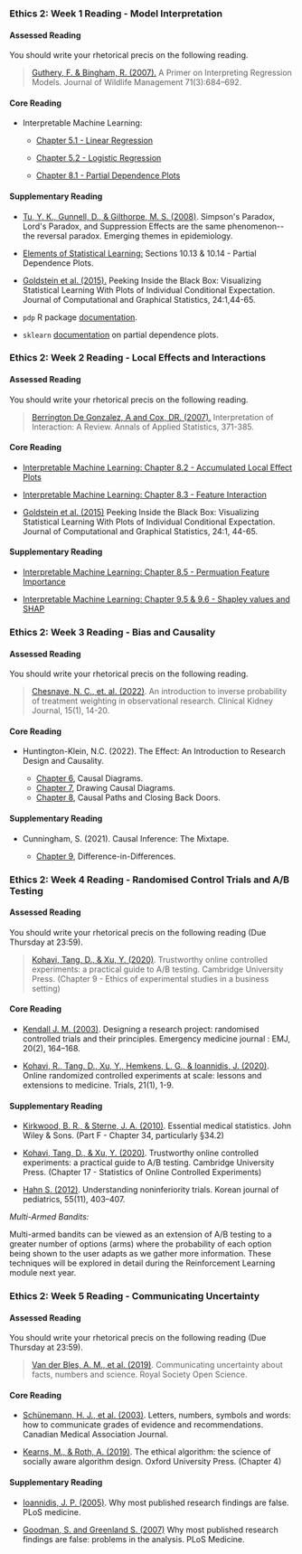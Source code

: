 ### Ethics 2: Week 1 Reading - Model Interpretation

#### Assessed Reading

You should write your rhetorical precis on the following reading.

> [Guthery, F. & Bingham, R. (2007).](https://doi.org/10.2193/2006-285) A Primer on Interpreting Regression Models.  Journal of Wildlife Management 71(3):684–692. 


#### Core Reading

- Interpretable Machine Learning:

    -  [Chapter 5.1 - Linear Regression](https://christophm.github.io/interpretable-ml-book/limo.html#limo) 

    - [Chapter 5.2 - Logistic Regression](https://christophm.github.io/interpretable-ml-book/logistic.html#logistic) 

    - [Chapter 8.1 -  Partial Dependence Plots](https://christophm.github.io/interpretable-ml-book/pdp.html)
 

#### Supplementary Reading

 - [Tu, Y. K., Gunnell, D., & Gilthorpe, M. S. (2008)](https://doi.org/10.1186%2F1742-7622-5-2). Simpson's  Paradox, Lord's Paradox, and Suppression Effects are the same  phenomenon--the reversal paradox. Emerging themes in epidemiology.

- [Elements of Statistical Learning:](https://hastie.su.domains/ElemStatLearn/) Sections 10.13 & 10.14 - Partial Dependence Plots.

- [Goldstein et al. (2015).](https://doi.org/10.1080/10618600.2014.907095) Peeking Inside the Black Box: Visualizing Statistical Learning With Plots of Individual Conditional Expectation. Journal of Computational and Graphical Statistics,  24:1,44-65.
  
- `pdp` R package [documentation](https://journal.r-project.org/archive/2017/RJ-2017-016/index.html). 

- `sklearn` [documentation](https://scikit-learn.org/stable/modules/partial_dependence.html) on partial dependence plots. 


### Ethics 2: Week 2 Reading - Local Effects and Interactions

#### Assessed Reading

You should write your rhetorical precis on the following reading.

> [Berrington De Gonzalez, A and Cox, DR. (2007).](https://doi.org/10.1214/07-AOAS124) Interpretation of Interaction: A Review. Annals of Applied Statistics, 371-385.


#### Core Reading

- [Interpretable Machine Learning: Chapter 8.2 - Accumulated Local Effect Plots](https://christophm.github.io/interpretable-ml-book/ale.html)

- [Interpretable Machine Learning: Chapter 8.3 - Feature Interaction](https://christophm.github.io/interpretable-ml-book/interaction.html)

- [Goldstein et al. (2015)](https://doi.org/10.1080/10618600.2014.907095) Peeking Inside the Black Box: Visualizing Statistical Learning With Plots of Individual Conditional Expectation. Journal of Computational and Graphical Statistics, 24:1, 44-65.

#### Supplementary Reading 

- [Interpretable Machine Learning: Chapter 8.5 - Permuation Feature Importance](https://christophm.github.io/interpretable-ml-book/feature-importance.html)

- [Interpretable Machine Learning: Chapter 9.5 & 9.6 - Shapley values and SHAP](https://christophm.github.io/interpretable-ml-book/shapley.html)


### Ethics 2: Week 3 Reading - Bias and Causality

#### Assessed Reading
 
 You should write your rhetorical precis on the following reading.

> [Chesnaye, N. C., et. al. (2022)](https://doi.org/10.1093/ckj/sfab158). An introduction to inverse probability of treatment weighting in observational research. Clinical Kidney Journal, 15(1), 14-20.

#### Core Reading 

- Huntington-Klein, N.C. (2022). The Effect: An Introduction to Research Design and Causality. 

    - [Chapter 6](https://theeffectbook.net/ch-CausalDiagrams.html), Causal Diagrams. 
    - [Chapter 7](https://theeffectbook.net/ch-DrawingCausalDiagrams.html), Drawing Causal Diagrams.
    - [Chapter 8](https://theeffectbook.net/ch-CausalPaths.html), Causal Paths and Closing Back Doors.


#### Supplementary Reading

- Cunningham, S. (2021). Causal Inference: The Mixtape. 

    - [Chapter 9](https://mixtape.scunning.com/09-difference_in_differences), Difference-in-Differences.



### Ethics 2: Week 4 Reading - Randomised Control Trials and A/B Testing

#### Assessed Reading

You should write your rhetorical precis on the following reading (Due Thursday at 23:59).

> [Kohavi, Tang, D., & Xu, Y. (2020)](https://library-search.imperial.ac.uk/permalink/44IMP_INST/mek6kh/alma991000534176201591). Trustworthy online controlled experiments: a practical guide to A/B testing. Cambridge University Press. (Chapter 9  -  Ethics of experimental studies in a business setting)


#### Core Reading 

- [Kendall J. M. (2003)](https://www.ncbi.nlm.nih.gov/pmc/articles/PMC1726034/). Designing a research project: randomised controlled trials and their principles. Emergency medicine journal : EMJ, 20(2), 164–168. 

- [Kohavi, R., Tang, D., Xu, Y., Hemkens, L. G., & Ioannidis, J.  (2020)](https://doi.org/10.1186/s13063-020-4084-y). Online randomized controlled experiments at scale: lessons and  extensions to medicine. Trials, 21(1), 1-9.


#### Supplementary Reading

- [Kirkwood, B. R., & Sterne, J. A. (2010)](https://library-search.imperial.ac.uk/permalink/44IMP_INST/mek6kh/alma9910990550001591). Essential medical statistics. John Wiley & Sons. (Part F - Chapter 34, particularly §34.2)

- [Kohavi, Tang, D., & Xu, Y. (2020)](https://doi.org/10.1186/s13063-020-4084-y). Trustworthy online controlled experiments: a practical guide to A/B testing. Cambridge University Press. (Chapter 17 - Statistics of Online Controlled Experiments)

- [Hahn S. (2012)](https://doi.org/10.3345/kjp.2012.55.11.403). Understanding noninferiority trials. Korean journal of pediatrics, 55(11), 403–407.


_Multi-Armed Bandits:_

Multi-armed bandits can be viewed as an extension of A/B testing to a greater number of options (arms) where the probability of each option being shown to the user adapts as we gather more information. These techniques will be explored in detail during the Reinforcement Learning module next year.

 
### Ethics 2: Week 5 Reading - Communicating Uncertainty

#### Assessed Reading

You should write your rhetorical precis on the following reading (Due Thursday at 23:59).

> [Van der Bles, A. M., et al. (2019)](https://doi.org/10.1098/rsos.181870).  Communicating uncertainty about facts, numbers and science. Royal Society Open Science.

#### Core Reading

- [Schünemann, H. J., et al. (2003)](https://pubmed.ncbi.nlm.nih.gov/14517128/). Letters, numbers, symbols and words: how to communicate  grades of evidence and recommendations. Canadian Medical Association Journal. 

- [Kearns, M., & Roth, A. (2019)](https://library-search.imperial.ac.uk/permalink/44IMP_INST/mek6kh/alma991000531083101591). The ethical algorithm: the science of socially aware algorithm design. Oxford University Press. (Chapter 4)

#### Supplementary Reading 

- [Ioannidis, J. P. (2005)](https://doi.org/10.1371/journal.pmed.0020124). Why most published research findings are false. PLoS medicine. 

- [Goodman, S. and Greenland S. (2007)](https://doi.org/10.1371/journal.pmed.0040168) Why most published research findings are false: problems in the analysis. PLoS Medicine.